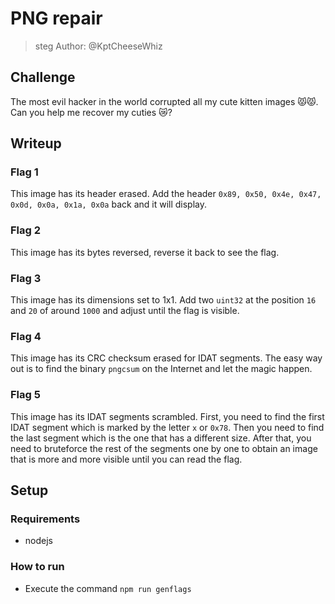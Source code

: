 # PNG repair
> steg
Author: @KptCheeseWhiz

## Challenge
The most evil hacker in the world corrupted all my cute kitten images 😾😾. Can you help me recover my cuties 😿?

## Writeup

### Flag 1
This image has its header erased. Add the header `0x89, 0x50, 0x4e, 0x47, 0x0d, 0x0a, 0x1a, 0x0a` back and it will display.

### Flag 2
This image has its bytes reversed, reverse it back to see the flag.

### Flag 3
This image has its dimensions set to 1x1. Add two `uint32` at the position `16` and `20` of around `1000` and adjust until the flag is visible.

### Flag 4
This image has its CRC checksum erased for IDAT segments. The easy way out is to find the binary `pngcsum` on the Internet and let the magic happen.

### Flag 5
This image has its IDAT segments scrambled. First, you need to find the first IDAT segment which is marked by the letter `x` or `0x78`. Then you need to find the last segment which is the one that has a different size. After that, you need to bruteforce the rest of the segments one by one to obtain an image that is more and more visible until you can read the flag.

## Setup

### Requirements
 - nodejs

### How to run
 - Execute the command `npm run genflags`